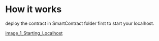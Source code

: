 # How it works

deploy the contract in SmartContract folder first to start your localhost.

[image_1_Starting_Localhost]()

